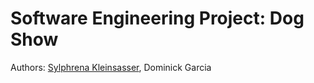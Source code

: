 # Software Engineering Project: Dog Show

Authors: [Sylphrena Kleinsasser](https://github.com/sylphrena0), Dominick Garcia
